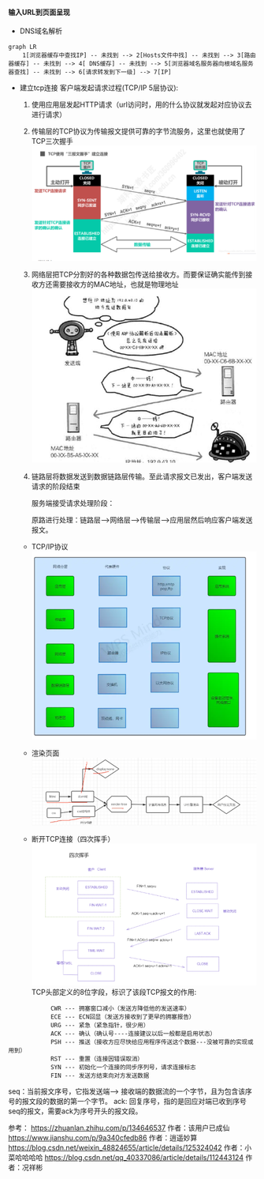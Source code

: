 #### 输入URL到页面呈现
* DNS域名解析
``` mermaid
graph LR
    1[浏览器缓存中查找IP] -- 未找到 --> 2[Hosts文件中找] -- 未找到 --> 3[路由器缓存] -- 未找到 --> 4[ DNS缓存] -- 未找到 --> 5[浏览器域名服务器向根域名服务器查找] -- 未找到 --> 6[请求转发到下一级] --> 7[IP]
```
* 建立tcp连接
客户端发起请求过程(TCP/IP 5层协议):
    1. 使用应用层发起HTTP请求（url访问时，用的什么协议就发起对应协议去进行请求） 
    2. 传输层的TCP协议为传输报文提供可靠的字节流服务，这里也就使用了TCP三次握手\
![图](../img/tcp.png)

    3. 网络层把TCP分割好的各种数据包传送给接收方。而要保证确实能传到接收方还需要接收方的MAC地址，也就是物理地址\
![图](../img/mac.png)
    4. 链路层将数据发送到数据链路层传输。至此请求报文已发出，客户端发送请求的阶段结束

        服务端接受请求处理阶段：

        原路进行处理：链路层—>网络层—>传输层—>应用层然后响应客户端发送报文。
    * TCP/IP协议
![图](../img/tcp-ip.png)
    * 渲染页面
![图](../img/html_render.png)

    * 断开TCP连接（四次挥手）
![图](../img/tcp-ip-end.png)
TCP头部定义的8位字段，标识了该段TCP报文的作用:
```
            CWR --- 拥塞窗口减小（发送方降低他的发送速率）
            ECE --- ECN回显（发送方接收到了更早的拥塞报告）
            URG --- 紧急（紧急指针，很少用）
            ACK --- 确认（确认号----连接建议以后一般都是启用状态）
            PSH --- 推送（接收方应尽快给应用程序传送这个数据---没被可靠的实现或用到）
            RST --- 重置（连接因错误取消）
            SYN --- 初始化一个连接的同步序列号，请求连接标志
            FIN --- 发送方结束向对方发送数据
```
seq：当前报文序号，它指发送端--> 接收端的数据流的一个字节，且为包含该序号的报文段的数据的第一个字节。
ack: 回复序号，指的是回应对端已收到序号seq的报文，需要ack为序号开头的报文段。 

参考：
https://zhuanlan.zhihu.com/p/134646537 作者：该用户已成仙
https://www.jianshu.com/p/9a340cfedb86 作者：逍遥妙算
https://blog.csdn.net/weixin_48824655/article/details/125324042 作者：小菜哈哈哈哈
https://blog.csdn.net/qq_40337086/article/details/112443124 作者：况祥彬